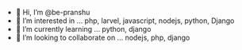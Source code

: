 - 👋 Hi, I’m @be-pranshu
- 👀 I’m interested in ... php, larvel, javascript, nodejs, python, Django 
- 🌱 I’m currently learning ... python, django
- 💞️ I’m looking to collaborate on ... nodejs, php, django

<!---
be-pranshu/be-pranshu is a ✨ special ✨ repository because its `README.md` (this file) appears on your GitHub profile.
You can click the Preview link to take a look at your changes.
--->
